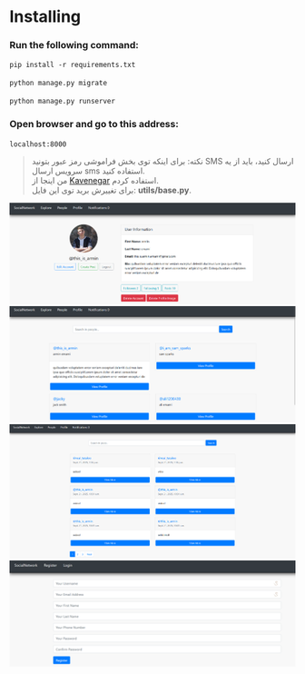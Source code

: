 # Installing
### Run the following command:
    pip install -r requirements.txt

    python manage.py migrate
    
    python manage.py runserver

### Open browser and go to this address:

    localhost:8000

> نکته: برای اینکه توی بخش فراموشی رمز عبور بتونید SMS ارسال کنید، باید از یه سرویس ارسال sms استفاده کنید. <br> من اینجا از <a href='https://www.kavenegar.com/'>Kavenegar</a> استفاده کردم. <br> برای تغییرش برید توی این فایل: **utils/base.py**.

![Project Image](images_for_github/profile.png)
![Project Image](images_for_github/people.png)
![Project Image](images_for_github/explore.png)
![Project Image](images_for_github/register.png)